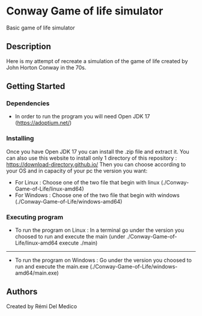 # Conway Game of life simulator

Basic game of life simulator

## Description

Here is my attempt of recreate a simulation of the game of life created by John Horton Conway in the 70s.

## Getting Started

### Dependencies

* In order to run the program you will need Open JDK 17 (https://adoptium.net/)

### Installing

Once you have Open JDK 17 you can install the .zip file and extract it.
You can also use this website to install only 1 directory of this repository : https://download-directory.github.io/
Then you can choose according to your OS and in capacity of your pc the version you want:

* For Linux :
Choose one of the two file that begin with linux (./Conway-Game-of-Life/linux-amd64)
* For Windows :
Choose one of the two file that begin with windows (./Conway-Game-of-Life/windows-amd64)

### Executing program

* To run the program on Linux :
In a terminal go under the version you choosed to run and execute the main (under ./Conway-Game-of-Life/linux-amd64 execute ./main)
---
* To run the program on Windows :
Go under the version you choosed to run and execute the main.exe (./Conway-Game-of-Life/windows-amd64/main.exe)

## Authors

Created by Rémi Del Medico
